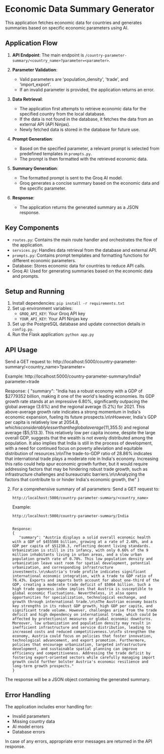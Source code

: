 # Economic Data Summary Generator

This application fetches economic data for countries and generates summaries based on specific economic parameters using AI.

## Application Flow

1. **API Endpoint**: 
   The main endpoint is `/country-parameter-summary/<country_name>?parameter=<parameter>`.

2. **Parameter Validation**:
   - Valid parameters are 'population_density', 'trade', and 'import_export'.
   - If an invalid parameter is provided, the application returns an error.

3. **Data Retrieval**:
   - The application first attempts to retrieve economic data for the specified country from the local database.
   - If the data is not found in the database, it fetches the data from an external API (API Ninjas).
   - Newly fetched data is stored in the database for future use.

4. **Prompt Generation**:
   - Based on the specified parameter, a relevant prompt is selected from predefined templates in `prompts.py`.
   - The prompt is then formatted with the retrieved economic data.

5. **Summary Generation**:
   - The formatted prompt is sent to the Groq AI model.
   - Groq generates a concise summary based on the economic data and the specific parameter.

6. **Response**:
   - The application returns the generated summary as a JSON response.

## Key Components

- `routes.py`: Contains the main route handler and orchestrates the flow of the application.
- `services.py`: Handles data retrieval from the database and external API.
- `prompts.py`: Contains prompt templates and formatting functions for different economic parameters.
- Database: Stores economic data for countries to reduce API calls.
- Groq AI: Used for generating summaries based on the economic data and prompts.

## Setup and Running

1. Install dependencies: `pip install -r requirements.txt`
2. Set up environment variables:
   - `GROQ_API_KEY`: Your Groq API key
   - `YOUR_API_KEY`: Your API Ninjas key
3. Set up the PostgreSQL database and update connection details in `config.py`.
4. Run the Flask application: `python app.py`

## API Usage

Send a GET request to:
http://localhost:5000/country-parameter-summary/<country_name>?parameter=<parameter>

Example: http://localhost:5000/country-parameter-summary/India?parameter=trade

Response:
{
  "summary": "India has a robust economy with a GDP of $2779352 billion, making it one of the world's leading economies. Its GDP growth rate stands at an impressive 6.80%, significantly outpacing the global average (3.6%) and the regional average (5.2%) for 2021. This above-average growth rate indicates a strong momentum in India's economic expansion, fueling its future prospects.\n\nHowever, India's GDP per capita is relatively low at $2054.8, which is considerably lesser than the global average ($11,355.5) and regional average ($5,513.3). This relatively low per capita income, despite the large overall GDP, suggests that the wealth is not evenly distributed among the population. It also implies that India is still in the process of development, with a need for continued focus on poverty alleviation and equitable distribution of resources.\n\nThe trade-to-GDP ratio of 28.86% indicates that international trade plays a moderate role in India's economy. Increasing this ratio could help spur economic growth further, but it would require addressing factors that may be hindering robust trade growth, such as infrastructure challenges and bureaucratic barriers.\n\nAnalyzing the factors that contribute to or hinder India's economic growth, the"
}


2. For a comprehensive summary of all parameters:
   Send a GET request to:
   ```
   http://localhost:5000/country-parameter-summary/<country_name>
   ```
   Example:
   ```
   http://localhost:5000/country-parameter-summary/India


   Response:
   {
      "summary": "Austria displays a solid overall economic health with a GDP of $455508 billion, growing at a rate of 2.40%, and a GDP per capita of $51230.3, reflecting decent living standards. Urbanization is still in its infancy, with only 0.66% of the 9 million inhabitants living in urban areas, and a slow urban population growth rate of 0.70%. This low population density and urbanization leave vast room for spatial development, potential urbanization, and corresponding infrastructure investments.\n\nAustria's trade profile indicates significant international economic integration, with a trade to GDP ratio of 76.43%. Exports and imports both account for about one-third of the GDP, creating a moderate trade deficit of $5064 billion. Such a high trade openness index implies that Austria is susceptible to global economic fluctuations. Nevertheless, it also opens opportunities for specialization, technological exchange, and growth through international trade.\n\nThe Austrian economy boasts key strengths in its robust GDP growth, high GDP per capita, and significant trade volume. However, challenges arise from the trade deficit and high dependency on international trade, which could be affected by protectionist measures or global economic downturns. Moreover, low urbanization and population density may result in inefficient infrastructure and service distribution, leading to increased costs and reduced competitiveness.\n\nTo strengthen the economy, Austria could focus on policies that foster innovation, technological advancement, and export promotion. Furthermore, policies that encourage urbanization, targeted infrastructure development, and sustainable spatial planning can improve efficiency and competitiveness. Addressing the trade deficit by fostering export-oriented sectors while carefully managing import growth could further bolster Austria's economic resilience and long-term growth prospects."
   }

   ```

The response will be a JSON object containing the generated summary.

## Error Handling

The application includes error handling for:
- Invalid parameters
- Missing country data
- AI model errors
- Database errors

In case of any errors, appropriate error messages are returned in the API response.